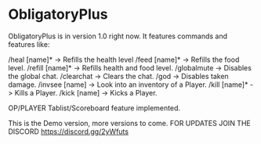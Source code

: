 # ObligatoryPlus
ObligatoryPlus is in version 1.0 right now.
It features commands and features like:

/heal [name]*
-> Refills the health level
/feed [name]*
-> Refills the food level.
/refill [name]*
-> Refills health and food level.
/globalmute
-> Disables the global chat.
/clearchat
-> Clears the chat.
/god
-> Disables taken damage.
/invsee [name]
-> Look into an inventory of a Player.
/kill [name]*
-> Kills a Player.
/kick [name]
-> Kicks a Player.

OP/PLAYER Tablist/Scoreboard feature implemented.

This is the Demo version, more versions to come.
        FOR UPDATES JOIN THE DISCORD
         https://discord.gg/2yWfuts
